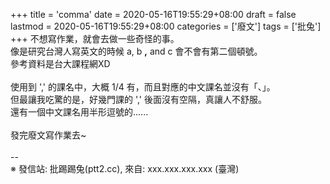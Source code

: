 +++
title = 'comma'
date = 2020-05-16T19:55:29+08:00
draft = false
lastmod = 2020-05-16T19:55:29+08:00
categories = ['廢文']
tags = ['批兔']
+++
不想寫作業，就會去做一些奇怪的事。<br>
像是研究台灣人寫英文的時候 a, b **,** and c 會不會有第二個頓號。<br>
參考資料是台大課程網XD<br>
<br>
使用到 ',' 的課名中，大概 1/4 有，而且對應的中文課名並沒有「、」。<br>
但最讓我吃驚的是，好幾門課的 ',' 後面沒有空隔，真讓人不舒服。<br>
還有一個中文課名用半形逗號的......<br>
<br>
發完廢文寫作業去~<br>
<br>
--<br>
※ 發信站: 批踢踢兔(ptt2.cc), 來自: xxx.xxx.xxx.xxx (臺灣)<br>
